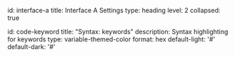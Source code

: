 id: interface-a
title: Interface A Settings
type: heading
level: 2
collapsed: true

id: code-keyword
title: "Syntax: keywords"
description: Syntax highlighting for keywords
type: variable-themed-color
format: hex
default-light: '#'
default-dark: '#'